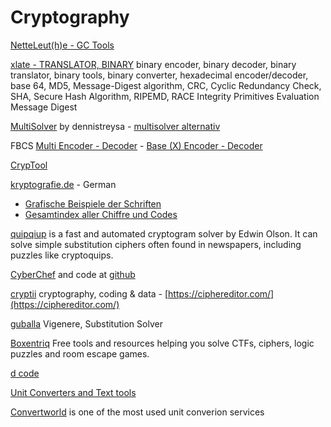# Cryptography

[NetteLeut(h)e - GC Tools](https://gc.de/) 

[xlate - TRANSLATOR, BINARY](https://www.paulschou.com/tools/xlate/) binary encoder, binary decoder, binary translator, binary tools, binary converter, hexadecimal encoder/decoder, base 64, MD5, Message-Digest algorithm, CRC, Cyclic Redundancy Check, SHA, Secure Hash Algorithm, RIPEMD, RACE Integrity Primitives Evaluation Message Digest

[MultiSolver](https://www.multisolver.de/) by dennistreysa - [multisolver alternativ](https://geocaching.dennistreysa.de/multisolver/)

FBCS [Multi Encoder - Decoder](http://fbcs.bplaced.net/multi_encoder_decoder.html) - [Base (X) Encoder - Decoder ](http://fbcs.bplaced.net/basex_encoder_decoder.html)

[CrypTool](https://www.cryptool.org/de/cto/)

[kryptografie.de](https://kryptografie.de) - German
- [Grafische Beispiele der Schriften](https://kryptografie.de/kryptografie/chiffre/schriftbeispiele.htm)
- [Gesamtindex aller Chiffre und Codes](https://kryptografie.de/kryptografie/chiffre/index-gesamt.htm)

[quipqiup](https://www.quipqiup.com/) is a fast and automated cryptogram solver by Edwin Olson. It can solve simple substitution ciphers often found in newspapers, including puzzles like cryptoquips.

[CyberChef](https://gchq.github.io/CyberChef/) and code at [github](https://github.com/gchq/CyberChef)

[cryptii](https://cryptii.com/) cryptography, coding & data - [https://ciphereditor.com/](https://ciphereditor.com/)

[guballa](https://www.guballa.de/) Vigenere, Substitution Solver

[Boxentriq](https://www.boxentriq.com/) Free tools and resources helping you solve CTFs, ciphers, logic puzzles and room escape games.

[d code](https://www.dcode.fr/) 

[Unit Converters and Text tools](http://www.unit-conversion.info/)

[Convertworld](https://www.convertworld.com/) is one of the most used unit converion services

